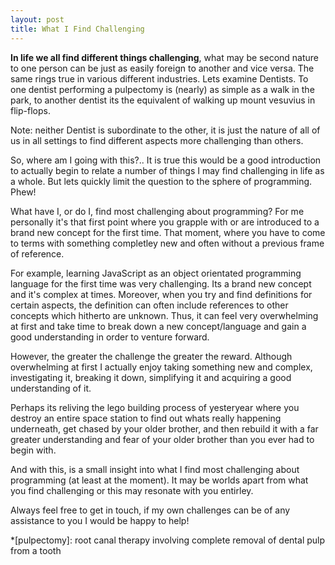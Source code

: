```yaml
---
layout: post
title: What I Find Challenging 
---
```


**In life we all find different things challenging**, what may be second nature to one person can be just as easily foreign to another and vice versa. The same rings true in various different industries. Lets examine Dentists. To one dentist performing a pulpectomy is (nearly) as simple as a walk in the park, to another dentist its the equivalent of walking up mount vesuvius in flip-flops.<br/> 
<!--more-->
Note: neither Dentist is subordinate to the other, it is just the nature of all of us in all settings to find different aspects more challenging than others.

So, where am I going with this?.. It is true this would be a good introduction to actually begin to relate a number of things I may find challenging in life as a whole. But lets quickly limit the question to the sphere of programming. Phew!

What have I, or do I, find most challenging about programming? For me personally it's that first point where you grapple with or are introduced to a brand new concept for the first time. That moment, where you have to come to terms with something completley new and often without a previous frame of reference.

For example, learning JavaScript as an object orientated programming language for the first time was very challenging. Its a brand new concept and it's complex at times. Moreover, when you try and find definitions for certain aspects, the definition can often include references to other concepts which hitherto are unknown. Thus, it can feel very overwhelming at first and take time to break down a new concept/language and gain a good understanding in order to venture forward.

However, the greater the challenge the greater the reward. Although overwhelming at first I actually enjoy taking something new and complex, investigating it, breaking it down, simplifying it and acquiring a good understanding of it.

Perhaps its reliving the lego building process of yesteryear where you destroy an entire space station to find out whats really happening underneath, get chased by your older brother, and then rebuild it with a far greater understanding and fear of your older brother than you ever had to begin with.

And with this, is a small insight into what I find most challenging about programming (at least at the moment). It may be worlds apart from what you find challenging or this may resonate with you entirley.

Always feel free to get in touch, if my own challenges can be of any assistance to you I would be happy to help!


*[pulpectomy]: root canal therapy involving complete removal of dental pulp from a tooth